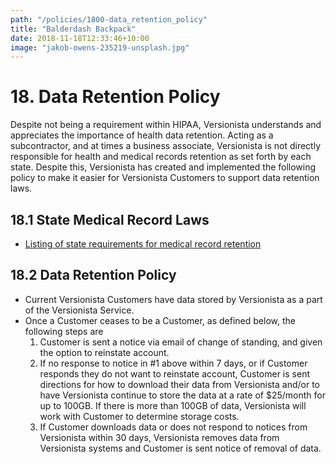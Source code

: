 ```yaml
---
path: "/policies/1800-data_retention_policy"
title: "Balderdash Backpack"
date: 2018-11-18T12:33:46+10:00
image: "jakob-owens-235219-unsplash.jpg"
---
```


# 18. Data Retention Policy

Despite not being a requirement within HIPAA, Versionista understands and
appreciates the importance of health data retention. Acting as a subcontractor,
and at times a business associate, Versionista is not directly responsible for
health and medical records retention as set forth by each state. Despite this,
Versionista has created and implemented the following policy to make it easier
for Versionista Customers to support data retention laws.

## 18.1 State Medical Record Laws

- [Listing of state requirements for medical record retention](http://www.healthit.gov/sites/default/files/appa7-1.pdf)

## 18.2 Data Retention Policy

- Current Versionista Customers have data stored by Versionista as a part of the
  Versionista Service.
- Once a Customer ceases to be a Customer, as defined below, the following steps
  are
  1. Customer is sent a notice via email of change of standing, and given the
     option to reinstate account.
  2. If no response to notice in #1 above within 7 days, or if Customer responds
     they do not want to reinstate account, Customer is sent directions for how
     to download their data from Versionista and/or to have Versionista continue
     to store the data at a rate of \$25/month for up to 100GB. If there is more
     than 100GB of data, Versionista will work with Customer to determine
     storage costs.
  3. If Customer downloads data or does not respond to notices from Versionista
     within 30 days, Versionista removes data from Versionista systems and
     Customer is sent notice of removal of data.
